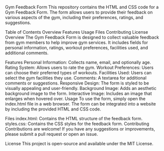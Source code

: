 Gym Feedback Form
This repository contains the HTML and CSS code for a Gym Feedback Form. The form allows users to provide their feedback on various aspects of the gym, including their preferences, ratings, and suggestions.

Table of Contents
Overview
Features
Usage
Files
Contributing
License
Overview
The Gym Feedback Form is designed to collect valuable feedback from gym members to help improve gym services. It includes fields for personal information, ratings, workout preferences, facilities used, and additional comments.

Features
Personal Information: Collects name, email, and optionally age.
Rating System: Allows users to rate the gym.
Workout Preferences: Users can choose their preferred types of workouts.
Facilities Used: Users can select the gym facilities they use.
Comments: A textarea for additional comments or suggestions.
Responsive Design: The form is styled to be visually appealing and user-friendly.
Background Image: Adds an aesthetic background image to the form.
Interactive Image: Includes an image that enlarges when hovered over.
Usage
To use the form, simply open the index.html file in a web browser. The form can be integrated into a website by including the provided HTML and CSS code.

Files
index.html: Contains the HTML structure of the feedback form.
styles.css: Contains the CSS styles for the feedback form.
Contributing
Contributions are welcome! If you have any suggestions or improvements, please submit a pull request or open an issue.

License
This project is open-source and available under the MIT License.
